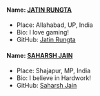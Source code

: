 #### Name: [JATIN RUNGTA](https://github.com/urdarinda)
- Place: Allahabad, UP, India
- Bio: I love gaming! 
- GitHub: [Jatin Rungta](https://github.com/urdarinda)

#### Name: [SAHARSH JAIN](https://github.com/SAHARSH123)
- Place: Shajapur, MP, India
- Bio: I believe in Hardwork! 
- GitHub: [Saharsh Jain](https://github.com/SAHARSH123)